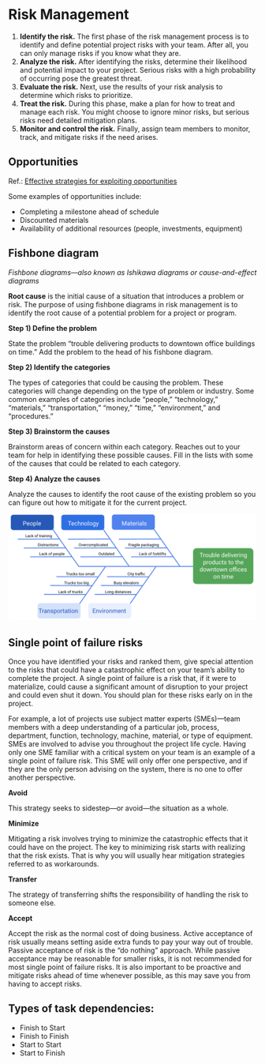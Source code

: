 # Risk Management

1. __Identify the risk.__ The first phase of the risk management process is to identify and define potential project risks with your team. After all, you can only manage risks if you know what they are. 
2. __Analyze the risk.__ After identifying the risks, determine their likelihood and potential impact to your project. Serious risks with a high probability of occurring pose the greatest threat.
3. __Evaluate the risk.__ Next, use the results of your risk analysis to determine which risks to prioritize.
4. __Treat the risk.__ During this phase, make a plan for how to treat and manage each risk. You might choose to ignore minor risks, but serious risks need detailed mitigation plans.
5. __Monitor and control the risk.__ Finally, assign team members to monitor, track, and mitigate risks if the need arises.

## Opportunities
Ref.: [Effective strategies for exploiting opportunities](https://www.pmi.org/learning/library/effective-strategies-exploiting-opportunities-7947)

Some examples of opportunities include: 
* Completing a milestone ahead of schedule
* Discounted materials 
* Availability of additional resources (people, investments, equipment)

## Fishbone diagram
*Fishbone diagrams—also known as Ishikawa diagrams or cause-and-effect diagrams*

__Root cause__ is the initial cause of a situation that introduces a problem or risk. The purpose of using fishbone diagrams in risk management is to identify the root cause of a potential problem for a project or program.

__Step 1) Define the problem__

State the problem “trouble delivering products to downtown office buildings on time.” Add the problem to the head of his fishbone diagram. 

__Step 2) Identify the categories__

The types of categories that could be causing the problem. These categories will change depending on the type of problem or industry. Some common examples of categories include “people,” “technology,” “materials,” “transportation,” “money,” “time,” “environment,” and “procedures.” 

__Step 3) Brainstorm the causes__

Brainstorm areas of concern within each category. Reaches out to your team for help in identifying these possible causes. Fill in the lists with some of the causes that could be related to each category.

__Step 4) Analyze the causes__

Analyze the causes to identify the root cause of the existing problem so you can figure out how to mitigate it for the current project.

![fishbone-diagram](fishbone-diagram.png)

## Single point of failure risks

Once you have identified your risks and ranked them, give special attention to the risks that could have a catastrophic effect on your team’s ability to complete the project. A single point of failure is a risk that, if it were to materialize, could cause a significant amount of disruption to your project and could even shut it down. You should plan for these risks early on in the project.

For example, a lot of projects use subject matter experts (SMEs)—team members with a deep understanding of a particular job, process, department, function, technology, machine, material, or type of equipment. SMEs are involved to advise you throughout the project life cycle. Having only one SME familiar with a critical system on your team is an example of a single point of failure risk. This SME will only offer one perspective, and if they are the only person advising on the system, there is no one to offer another perspective.

__Avoid__

This strategy seeks to sidestep—or avoid—the situation as a whole.

__Minimize__

Mitigating a risk involves trying to minimize the catastrophic effects that it could have on the project. The key to minimizing risk starts with realizing that the risk exists. That is why you will usually hear mitigation strategies referred to as workarounds.

__Transfer__

The strategy of transferring shifts the responsibility of handling the risk to someone else.

__Accept__

Accept the risk as the normal cost of doing business. Active acceptance of risk usually means setting aside extra funds to pay your way out of trouble. Passive acceptance of risk is the “do nothing” approach. While passive acceptance may be reasonable for smaller risks, it is not recommended for most single point of failure risks. It is also important to be proactive and mitigate risks ahead of time whenever possible, as this may save you from having to accept risks.

## Types of task dependencies:
* Finish to Start
* Finish to Finish
* Start to Start
* Start to Finish

